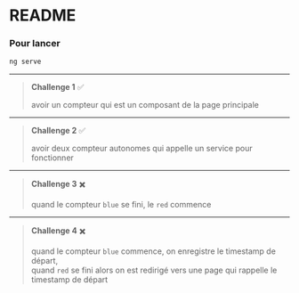 # README

### Pour lancer

```bash
ng serve
```

------
> **Challenge 1** ✅
>
> avoir un compteur qui est un composant de la page principale
------
> **Challenge 2** ✅
>
> avoir deux compteur autonomes qui appelle un service pour fonctionner
------
> **Challenge 3** ✖️
>
> quand le compteur `blue` se fini, le `red` commence
------
> **Challenge 4** ✖️
>
> quand le compteur `blue` commence, on enregistre le timestamp de départ,<br>
> quand `red` se fini alors on est redirigé vers une page qui rappelle le timestamp de départ